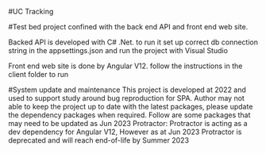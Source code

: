 #UC Tracking 

#Test bed project confined with the back end API and front end web site.

Backed API is developed with C# .Net. to run it set up correct db connection string in the appsettings.json and run the project with Visual Studio

Front end web site is done by Angular V12. follow the instructions in the client folder to run

#System update and maintenance
This project is developed at 2022 and used to support study around bug reproduction for SPA.
Author may not able to keep the project up to date with the latest packages, please update the dependency packages when required.
Follow are some packages that may need to be updated as Jun 2023
    Protractor: Protractor is acting as a dev dependency for Angular V12, However as at Jun 2023 Protractor is deprecated and will reach end-of-life by Summer 2023

